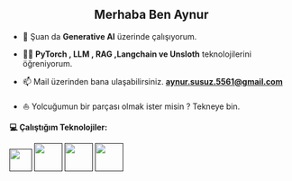 <h2 align="center">Merhaba Ben Aynur  </h2>

- 🔭 Şuan da **Generative AI** üzerinde çalışıyorum.

- 👩‍💻 **PyTorch , LLM , RAG ,Langchain ve Unsloth** teknolojilerini öğreniyorum.

- 📫 Mail üzerinden bana ulaşabilirsiniz. **aynur.susuz.5561@gmail.com**<br>

- ⛵️ Yolcuğumun bir parçası olmak ister misin ? Tekneye bin. 


**💻 Çalıştığım Teknolojiler:**

<code><a href="" target="_blank"><img height="40" src="https://www.vectorlogo.zone/logos/python/python-official.svg"></a></code>
<code><a href="" target="_blank"><img height="50" src="https://www.vectorlogo.zone/logos/raspberrypi/raspberrypi-ar21.svg"></a></code>
<code><a href="" target="_blank"><img height="50" src="https://www.vectorlogo.zone/logos/opencv/opencv-ar21.svg"></a></code>
<code><a href="" target="_blank"><img height="50" src="https://www.vectorlogo.zone/logos/pytorch/pytorch-ar21.svg"></a></code>
